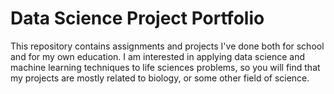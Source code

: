 # Data Science Project Portfolio

This repository contains assignments and projects I've done both for school and for my own education. I am interested in applying data science and machine learning techniques to life sciences problems, so you will find that my projects are mostly related to biology, or some other field of science.
